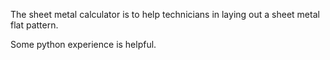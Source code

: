 The sheet metal calculator is to help technicians
in laying out a sheet metal flat pattern.

Some python experience is helpful.
